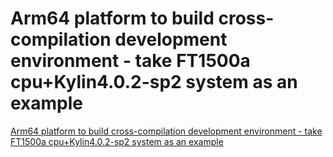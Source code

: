 # Arm64 platform to build cross-compilation development environment - take FT1500a cpu+Kylin4.0.2-sp2 system as an example
[Arm64 platform to build cross-compilation development environment - take FT1500a cpu+Kylin4.0.2-sp2 system as an example](https://aiwithcloud.com/2022/09/19/arm64_platform_to_build_cross_compilation_development_environment___take_ft1500a_cpukylin4-0-2_sp2_system_as_an_example/)